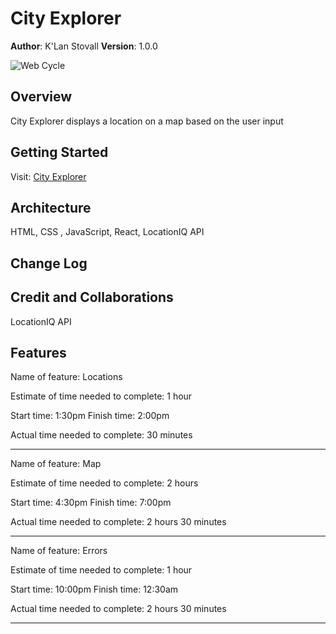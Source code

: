 # City Explorer

**Author**: K'Lan Stovall
**Version**: 1.0.0

![Web Cycle](WebCycle.jpg)

## Overview

City Explorer displays a location on a map based on the user input

## Getting Started

Visit: [City Explorer](https://ks-cityexplorer.netlify.app/)

## Architecture

HTML, CSS , JavaScript, React, LocationIQ API

## Change Log

<!-- Use this area to document the iterative changes made to your application as each feature is successfully implemented. Use time stamps. Here's an example:

01-01-2001 4:59pm - Application now has a fully-functional express server, with a GET route for the location resource. -->

## Credit and Collaborations

LocationIQ API

## Features

Name of feature: Locations

Estimate of time needed to complete: 1 hour

Start time: 1:30pm
Finish time: 2:00pm

Actual time needed to complete: 30 minutes
________________________________________________________________
Name of feature: Map

Estimate of time needed to complete: 2 hours

Start time: 4:30pm
Finish time: 7:00pm

Actual time needed to complete: 2 hours 30 minutes
________________________________________________________________
Name of feature: Errors

Estimate of time needed to complete: 1 hour

Start time: 10:00pm
Finish time: 12:30am

Actual time needed to complete: 2 hours 30 minutes
________________________________________________________________